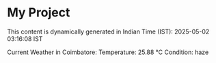# My Project

This content is dynamically generated in Indian Time (IST): 2025-05-02 03:16:08 IST


Current Weather in Coimbatore:
Temperature: 25.88 °C
Condition: haze
